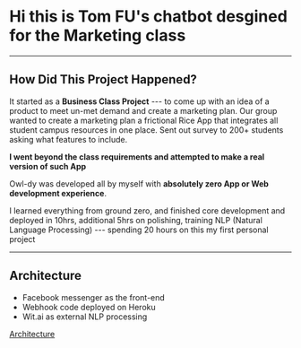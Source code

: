# Hi this is Tom FU's chatbot desgined for the Marketing class

--------
## How Did This Project Happened?

It started as a **Business Class Project** --- to come up with an idea of a product to meet un-met demand and create a marketing plan.
Our group wanted to create a marketing plan a frictional Rice App that integrates all student campus resources in one place. Sent out survey to 200+ students asking what features to include.

**I went beyond the class requirements and attempted to make a real version of such App**

Owl-dy was developed all by myself with **absolutely zero App or Web development experience**. 

I learned everything from ground zero, and finished core development and deployed in 10hrs, additional 5hrs on polishing, training NLP (Natural Language Processing) 
--- spending 20 hours on this my first personal project


------
## Architecture
- Facebook messenger as the front-end
- Webhook code deployed on Heroku
- Wit.ai as external NLP processing

[Architecture](images/architecture.jpg "Architecture")

